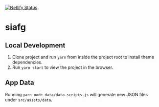 [![Netlify Status](https://api.netlify.com/api/v1/badges/6f485b64-c580-43b9-9a17-55f25d5909d5/deploy-status)](https://app.netlify.com/sites/savas-siafg/deploys)

# siafg

## Local Development

1. Clone project and run `yarn` from inside the project root to install theme dependencies.
1. Run `yarn start` to view the project in the browser.

## App Data

Running `yarn node data/data-scripts.js` will generate new JSON files under `src/assets/data`.
